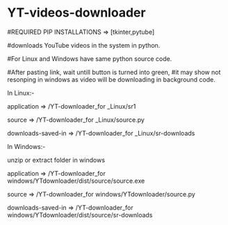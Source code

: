 # YT-videos-downloader

#REQUIRED PIP INSTALLATIONS => [tkinter,pytube]

#downloads YouTube videos in the system in python.

#For Linux and Windows have same python source code.

#After pasting link, wait untill button is turned into green, 
#it may show not resonping in windows as video will be downloading in background code.

In Linux:-

application => /YT-downloader_for _Linux/sr1

source => /YT-downloader_for _Linux/source.py

downloads-saved-in => /YT-downloader_for _Linux/sr-downloads


In Windows:-

unzip or extract folder in windows

application => /YT-downloader_for windows/YTdownloader/dist/source/source.exe

source => /YT-downloader_for windows/YTdownloader/source.py

downloads-saved-in => /YT-downloader_for windows/YTdownloader/dist/source/sr-downloads

